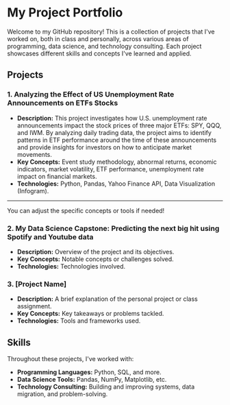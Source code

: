 
# My Project Portfolio

Welcome to my GitHub repository! This is a collection of projects that I've worked on, both in class and personally, across various areas of programming, data science, and technology consulting. Each project showcases different skills and concepts I've learned and applied.

## Projects

### 1. **Analyzing the Effect of US Unemployment Rate Announcements on ETFs Stocks**
   - **Description:** This project investigates how U.S. unemployment rate announcements impact the stock prices of three major ETFs: SPY, QQQ, and IWM. By analyzing daily trading data, the project aims to identify patterns in ETF performance around the time of these announcements and provide insights for investors on how to anticipate market movements.
   - **Key Concepts:** Event study methodology, abnormal returns, economic indicators, market volatility, ETF performance, unemployment rate impact on financial markets.
   - **Technologies:** Python, Pandas, Yahoo Finance API, Data Visualization (Infogram).

---

You can adjust the specific concepts or tools if needed!
### 2. **My Data Science Capstone: Predicting the next big hit using Spotify and Youtube data**
   - **Description:** Overview of the project and its objectives.
   - **Key Concepts:** Notable concepts or challenges solved.
   - **Technologies:** Technologies involved.

### 3. **[Project Name]**
   - **Description:** A brief explanation of the personal project or class assignment.
   - **Key Concepts:** Key takeaways or problems tackled.
   - **Technologies:** Tools and frameworks used.

## Skills

Throughout these projects, I've worked with:

- **Programming Languages:** Python, SQL, and more.
- **Data Science Tools:** Pandas, NumPy, Matplotlib, etc.
- **Technology Consulting:** Building and improving systems, data migration, and problem-solving.

